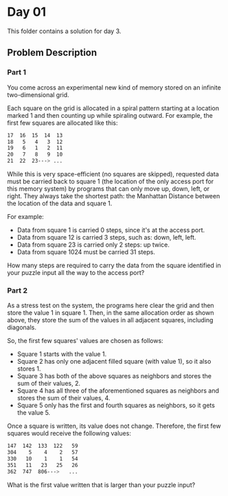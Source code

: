 # Day 01

This folder contains a solution for day 3.

## Problem Description

### Part 1

You come across an experimental new kind of memory stored on an infinite two-dimensional grid.

Each square on the grid is allocated in a spiral pattern starting at a location marked 1 and then counting up while spiraling outward. For example, the first few squares are allocated like this:

```bash
17  16  15  14  13
18   5   4   3  12
19   6   1   2  11
20   7   8   9  10
21  22  23---> ...
```

While this is very space-efficient (no squares are skipped), requested data must be carried back to square 1 (the location of the only access port for this memory system) by programs that can only move up, down, left, or right. They always take the shortest path: the Manhattan Distance between the location of the data and square 1.

For example:

  * Data from square 1 is carried 0 steps, since it's at the access port.
  * Data from square 12 is carried 3 steps, such as: down, left, left.
  * Data from square 23 is carried only 2 steps: up twice.
  * Data from square 1024 must be carried 31 steps.

How many steps are required to carry the data from the square identified in your puzzle input all the way to the access port?

### Part 2

As a stress test on the system, the programs here clear the grid and then store the value 1 in square 1. Then, in the same allocation order as shown above, they store the sum of the values in all adjacent squares, including diagonals.

So, the first few squares' values are chosen as follows:

  * Square 1 starts with the value 1.
  * Square 2 has only one adjacent filled square (with value 1), so it also stores 1.
  * Square 3 has both of the above squares as neighbors and stores the sum of their values, 2.
  * Square 4 has all three of the aforementioned squares as neighbors and stores the sum of their values, 4.
  * Square 5 only has the first and fourth squares as neighbors, so it gets the value 5.

Once a square is written, its value does not change. Therefore, the first few squares would receive the following values:

```bash
147  142  133  122   59
304    5    4    2   57
330   10    1    1   54
351   11   23   25   26
362  747  806--->   ...
```

What is the first value written that is larger than your puzzle input?
